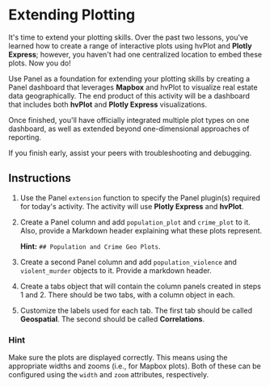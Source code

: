 # Extending Plotting

It's time to extend your plotting skills. Over the past two lessons, you've learned how to create a range of interactive plots using hvPlot and **Plotly Express**; however, you haven't had one centralized location to embed these plots. Now you do!

Use Panel as a foundation for extending your plotting skills by creating a Panel dashboard that leverages **Mapbox** and hvPlot to visualize real estate data geographically. The end product of this activity will be a dashboard that includes both **hvPlot** and **Plotly Express** visualizations.

Once finished, you'll have officially integrated multiple plot types on one dashboard, as well as extended beyond one-dimensional approaches of reporting.

If you finish early, assist your peers with troubleshooting and debugging.

## Instructions

1. Use the Panel `extension` function to specify the Panel plugin(s) required for today's activity. The activity will use **Plotly Express** and **hvPlot**.

2. Create a Panel column and add `population_plot` and `crime_plot` to it. Also, provide a Markdown header explaining what these plots represent.

   **Hint:** `## Population and Crime Geo Plots`.

3. Create a second Panel column and add `population_violence` and `violent_murder` objects to it. Provide a markdown header.

4. Create a tabs object that will contain the column panels created in steps 1 and 2. There should be two tabs, with a column object in each.

5. Customize the labels used for each tab. The first tab should be called **Geospatial**. The second should be called **Correlations**.

### Hint

Make sure the plots are displayed correctly. This means using the appropriate widths and zooms (i.e., for Mapbox plots). Both of these can be configured using the `width` and `zoom` attributes, respectively.
